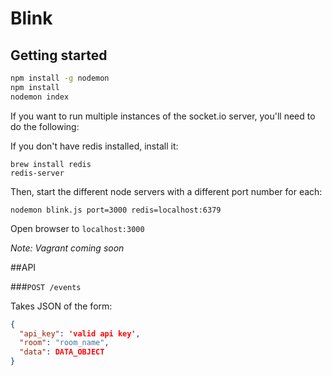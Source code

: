 # Blink

## Getting started

```bash
npm install -g nodemon
npm install
nodemon index
```

If you want to run multiple instances of the socket.io server, you'll need to do the following: 

If you don't have redis installed, install it:
```
brew install redis
redis-server
```

Then, start the different node servers with a different port number for each:
```
nodemon blink.js port=3000 redis=localhost:6379
```

Open browser to `localhost:3000`

_Note: Vagrant coming soon_

##API

###`POST /events`

Takes JSON of the form:
```json
{
  "api_key": 'valid api key',
  "room": "room_name",
  "data": DATA_OBJECT
}
```

